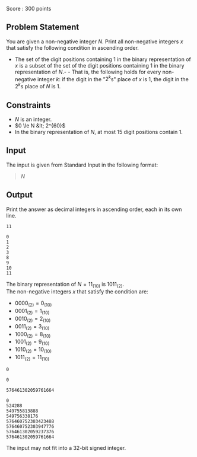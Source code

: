 Score : $300$ points

## Problem Statement

You are given a non-negative integer $N$. Print all non-negative integers $x$ that satisfy the following condition in ascending order.

- The set of the digit positions containing $1$ in the binary representation of $x$ is a subset of the set of the digit positions containing $1$ in the binary representation of $N$.-   - That is, the following holds for every non-negative integer $k$: if the digit in the "$2^k$s" place of $x$ is $1$, the digit in the $2^k$s place of $N$ is $1$.

## Constraints

- $N$ is an integer.
- $0 \le N &lt; 2^{60}$
- In the binary representation of $N$, at most $15$ digit positions contain $1$.

## Input

The input is given from Standard Input in the following format:

> $N$

## Output

Print the answer as decimal integers in ascending order, each in its own line.

```input1
11
```

```output1
0
1
2
3
8
9
10
11
```

The binary representation of $N = 11_{(10)}$ is $1011_{(2)}$.<br>
The non-negative integers $x$ that satisfy the condition are:

- $0000_{(2)}=0_{(10)}$
- $0001_{(2)}=1_{(10)}$
- $0010_{(2)}=2_{(10)}$
- $0011_{(2)}=3_{(10)}$
- $1000_{(2)}=8_{(10)}$
- $1001_{(2)}=9_{(10)}$
- $1010_{(2)}=10_{(10)}$
- $1011_{(2)}=11_{(10)}$

```input2
0
```

```output2
0
```

```input3
576461302059761664
```

```output3
0
524288
549755813888
549756338176
576460752303423488
576460752303947776
576461302059237376
576461302059761664
```

The input may not fit into a $32$-bit signed integer.